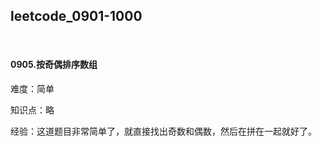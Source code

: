 ## leetcode_0901-1000

<br/>

#### 0905.按奇偶排序数组

难度：简单

知识点：略

经验：这道题目非常简单了，就直接找出奇数和偶数，然后在拼在一起就好了。







